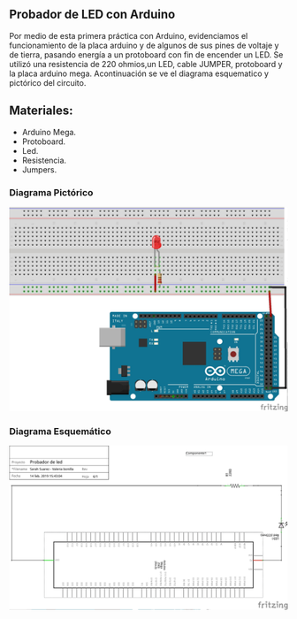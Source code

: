 ## Probador de LED con Arduino
Por medio de esta primera práctica con Arduino, evidenciamos el funcionamiento de la placa arduino y de algunos de sus pines de voltaje y de tierra, pasando energía a un protoboard con fin de encender un LED.
Se utilizó una resistencia de 220 ohmios,un LED, cable JUMPER, protoboard y la placa arduino mega.
Acontinuación se ve el diagrama esquematico y pictórico del circuito.
## Materiales:
+ Arduino Mega.
+ Protoboard.
+ Led.
+ Resistencia.
+ Jumpers.
### Diagrama Pictórico
![alt text](https://github.com/santiagovargas1/Trabajo-2019/blob/master/Imagenes/pictorico.jpg)        
### Diagrama Esquemático
![alt text](https://github.com/santiagovargas1/Trabajo-2019/blob/master/Imagenes/esquematico.jpg)
